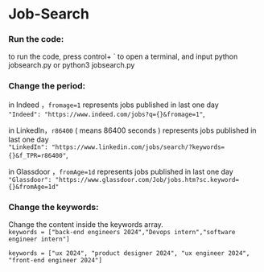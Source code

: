 # Job-Search
### Run the code:
to run the code, press control+ ` to open a terminal, and input python jobsearch.py or python3 jobsearch.py
### Change the period:
in Indeed ，`fromage=1` represents jobs published in last one day  
        `"Indeed": "https://www.indeed.com/jobs?q={}&fromage=1"`,
        
in LinkedIn，`r86400` ( means 86400 seconds ) represents jobs published in last one day  
        `"LinkedIn": "https://www.linkedin.com/jobs/search/?keywords={}&f_TPR=r86400"`,
        
in Glassdoor ，`fromAge=1d` represents jobs published in last one day  
        `"Glassdoor": "https://www.glassdoor.com/Job/jobs.htm?sc.keyword={}&fromAge=1d"`

### Change the keywords:
Change the content inside the keywords array.  
`keywords = ["back-end engineers 2024","Devops intern","software engineer intern"]`  

`keywords = ["ux 2024", "product designer 2024", "ux engineer 2024", "front-end engineer 2024"]`
    
